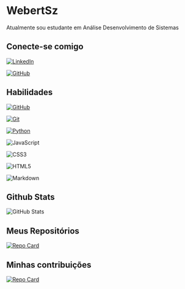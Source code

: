 # WebertSz
Atualmente sou estudante em Análise Desenvolvimento de Sistemas

## Conecte-se comigo
[![LinkedIn](https://img.shields.io/badge/LinkedIn-000?style=for-the-badge&logo=linkedin&logoColor=0E76A8)](https://www.linkedin.com/in/webert-souza-474060213/) 

[![GitHub](https://img.shields.io/badge/GitHub-000?style=for-the-badge&logo=github&logoColor=white)](https://github.com/WebertSz)

## Habilidades
[![GitHub](https://img.shields.io/badge/GitHub-000?style=for-the-badge&logo=github&logoColor=white)](https://docs.github.com/)

[![Git](https://img.shields.io/badge/Git-000?style=for-the-badge&logo=git&logocolor=fff)](https://git-scm.com/doc)

[![Python](https://img.shields.io/badge/Python-000?style=for-the-badge&logo=python)](https://www.python.org/doc/)

![JavaScript](https://img.shields.io/badge/JavaScript-000?style=for-the-badge&logo=javascript)

![CSS3](https://img.shields.io/badge/CSS3-000?style=for-the-badge&logo=css3&logoColor=264CE4)

![HTML5](https://img.shields.io/badge/HTML5-000?style=for-the-badge&logo=html5)

![Markdown](https://img.shields.io/badge/Markdown-000?style=for-the-badge&logo=markdown)

## Github Stats
![GitHub Stats](https://github-readme-stats.vercel.app/api?username=WebertSz&theme=transparent&bg_color=000&border_color=30A3DC&show_icons=true&icon_color=30A3DC&title_color=E94D5F&text_color=FFF)

## Meus Repositórios
[![Repo Card](https://github-readme-stats.vercel.app/api/pin/?username=WebertSz&repo=projeto-hashtag-tocador-de-musica&bg_color=000&border_color=30A3DC&show_icons=true&icon_color=30A3DC&title_color=E94D5F&text_color=FFF)]([(https://github.com/WebertSz/projeto-hashtag-tocador-de-musica)])

## Minhas contribuições
[![Repo Card](https://github-readme-stats.vercel.app/api/pin/?username=WebertSz&repo=dio-lab-open-source&bg_color=000&border_color=30A3DC&show_icons=true&icon_color=30A3DC&title_color=E94D5F&text_color=FFF)]([(https://github.com/WebertSz/dio-lab-open-source)])






